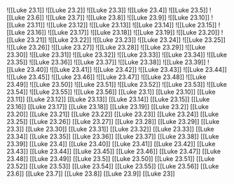 ![[Luke 23.1]]
![[Luke 23.2]]
![[Luke 23.3]]
![[Luke 23.4]]
![[Luke 23.5]]
![[Luke 23.6]]
![[Luke 23.7]]
![[Luke 23.8]]
![[Luke 23.9]]
![[Luke 23.10]]
![[Luke 23.11]]
![[Luke 23.12]]
![[Luke 23.13]]
![[Luke 23.14]]
![[Luke 23.15]]
![[Luke 23.16]]
![[Luke 23.17]]
![[Luke 23.18]]
![[Luke 23.19]]
![[Luke 23.20]]
![[Luke 23.21]]
![[Luke 23.22]]
![[Luke 23.23]]
![[Luke 23.24]]
![[Luke 23.25]]
![[Luke 23.26]]
![[Luke 23.27]]
![[Luke 23.28]]
![[Luke 23.29]]
![[Luke 23.30]]
![[Luke 23.31]]
![[Luke 23.32]]
![[Luke 23.33]]
![[Luke 23.34]]
![[Luke 23.35]]
![[Luke 23.36]]
![[Luke 23.37]]
![[Luke 23.38]]
![[Luke 23.39]]
![[Luke 23.40]]
![[Luke 23.41]]
![[Luke 23.42]]
![[Luke 23.43]]
![[Luke 23.44]]
![[Luke 23.45]]
![[Luke 23.46]]
![[Luke 23.47]]
![[Luke 23.48]]
![[Luke 23.49]]
![[Luke 23.50]]
![[Luke 23.51]]
![[Luke 23.52]]
![[Luke 23.53]]
![[Luke 23.54]]
![[Luke 23.55]]
![[Luke 23.56]]
[[Luke 23.1]]
[[Luke 23.10]]
[[Luke 23.11]]
[[Luke 23.12]]
[[Luke 23.13]]
[[Luke 23.14]]
[[Luke 23.15]]
[[Luke 23.16]]
[[Luke 23.17]]
[[Luke 23.18]]
[[Luke 23.19]]
[[Luke 23.2]]
[[Luke 23.20]]
[[Luke 23.21]]
[[Luke 23.22]]
[[Luke 23.23]]
[[Luke 23.24]]
[[Luke 23.25]]
[[Luke 23.26]]
[[Luke 23.27]]
[[Luke 23.28]]
[[Luke 23.29]]
[[Luke 23.3]]
[[Luke 23.30]]
[[Luke 23.31]]
[[Luke 23.32]]
[[Luke 23.33]]
[[Luke 23.34]]
[[Luke 23.35]]
[[Luke 23.36]]
[[Luke 23.37]]
[[Luke 23.38]]
[[Luke 23.39]]
[[Luke 23.4]]
[[Luke 23.40]]
[[Luke 23.41]]
[[Luke 23.42]]
[[Luke 23.43]]
[[Luke 23.44]]
[[Luke 23.45]]
[[Luke 23.46]]
[[Luke 23.47]]
[[Luke 23.48]]
[[Luke 23.49]]
[[Luke 23.5]]
[[Luke 23.50]]
[[Luke 23.51]]
[[Luke 23.52]]
[[Luke 23.53]]
[[Luke 23.54]]
[[Luke 23.55]]
[[Luke 23.56]]
[[Luke 23.6]]
[[Luke 23.7]]
[[Luke 23.8]]
[[Luke 23.9]]
[[Luke 23]]
